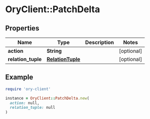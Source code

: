 # OryClient::PatchDelta

## Properties

| Name | Type | Description | Notes |
| ---- | ---- | ----------- | ----- |
| **action** | **String** |  | [optional] |
| **relation_tuple** | [**RelationTuple**](RelationTuple.md) |  | [optional] |

## Example

```ruby
require 'ory-client'

instance = OryClient::PatchDelta.new(
  action: null,
  relation_tuple: null
)
```

